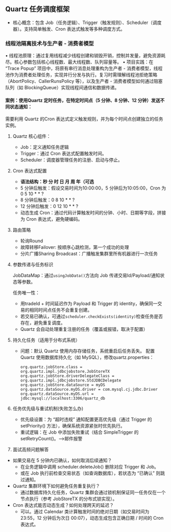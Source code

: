 ## Quartz 任务调度框架
* 核心概念：包含 Job（任务逻辑）、Trigger（触发规则）、Scheduler（调度器）。支持简单触发、Cron 表达式触发等多种调度方式。
### 线程池隔离技术与生产者 - 消费者模型
•	线程池原理：通过复用线程减少线程创建和销毁开销，控制并发量，避免资源耗尽。核心参数包括核心线程数、最大线程数、队列容量等。
•	项目实践：在 “Trace Popup” 项目中，将原有串行消息处理重构为生产者 - 消费者模型，线程池作为消费者处理任务，实现并行分发与执行。复习时需理解线程池拒绝策略（AbortPolicy、CallerRunsPolicy 等），以及生产者 - 消费者模型如何通过阻塞队列（如 BlockingQueue）实现线程间通信和数据传递。

#### 案例：使用Quartz 定时任务，在特定时间点（5 分钟、8 分钟、12 分钟）发送不同状态通知：
需要利用 Quartz 的Cron 表达式定义触发规则，并为每个时间点创建独立的任务实例。
1. Quartz 核心组件：
   * Job：定义通知任务逻辑
   * Trigger：通过 Cron 表达式配置触发时间。
   * Scheduler：调度器管理任务的注册、启动与停止。
2. Cron 表达式配置 
   * **语法结构：秒 分 时 日 月 周 年（可选**
   * 5 分钟后触发：假设交易时间为10:00:00，5 分钟后为10:05:00，Cron 为0 5 10 * * ?
   * 8 分钟后触发：0 8 10 * * ?
   * 12 分钟后触发：0 12 10 * * ?
   * 动态生成 Cron：通过代码计算触发时间的分钟、小时、日期等字段，拼接为 Cron 表达式，避免硬编码。
3. 路由策略
    * 轮询Round
    * 故障转移Failover: 按顺序心跳检测，第一个成功的处理
    * 分片广播Sharing Broadcast：广播触发集群里所有机器进行一次任务
4. 参数传递与任务标识
   
   JobDataMap：通过```usingJobData()```方法向 Job 传递交易Id/Payload/通知状态等参数。 

   任务唯一性：
      * 用tradeId + 时间延迟作为 Payload 和 Trigger 的 identity，确保同一交易的相同时间点任务不会重复创建。
      * 若交易已确认，可通过```scheduler.checkExists(identity)```检查任务是否存在，避免重复调度。
      * Quartz 会自动处理重复注册的任务（覆盖或报错，取决于配置）
5. 持久化任务（适用于分布式系统）
   * 问题：默认 Quartz 使用内存存储任务，系统重启后任务丢失。
     配置 Quartz 使用数据库持久化（如 MySQL），修改quartz.properties：
     ``` properties
     org.quartz.jobStore.class = org.quartz.impl.jdbcjobstore.JobStoreTX
     org.quartz.jobStore.driverDelegateClass = org.quartz.impl.jdbcjobstore.StdJDBCDelegate
     org.quartz.jobStore.dataSource = myDS
     org.quartz.dataSource.myDS.driver = com.mysql.cj.jdbc.Driver
     org.quartz.dataSource.myDS.url = jdbc:mysql://localhost:3306/quartz_db
     ```
     
6. 任务优先级与重试机制(失败怎么办)
   * 优先级设置：为 “超时违规” 通知配置更高优先级（通过 Trigger 的 setPriority() 方法），确保系统资源紧张时优先执行。
   * 重试逻辑：在 Job 中添加失败重试（结合 SimpleTrigger 的 setRetryCount()。-->邮件报警
7. 面试高频问题解答
* 如果交易在 5 分钟内已确认，如何取消后续通知？
   * 在业务逻辑中调用 scheduler.deleteJob() 删除对应 Trigger 和 Job。
   * 或在 Job 执行前检查交易状态（如查询数据库），若状态为 “已确认” 则跳过通知。 
* Quartz 集群环境下如何避免任务重复执行？
  * 通过数据库持久化任务，Quartz 集群会通过锁机制保证同一任务仅在一个节点执行（参考 JobStoreTX 的分布式锁实现）。
* Cron 表达式能否动态生成？如何处理跨天的延迟？
  * 可以。通过 Calendar 类计算触发时间的绝对日期（如交易时间为 23:55，12 分钟后为次日 00:07），动态生成包含正确日期 / 时间的 Cron 表达式。
